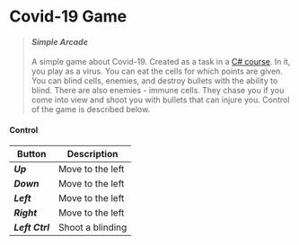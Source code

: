 # **Covid-19 Game**
>#### ***Simple Arcade***
>A simple game about Covid-19. Created as a task in a [C# course](https://ulearn.me). 
In it, you play as a virus. You can eat the cells for which points are given. 
You can blind cells, enemies, and destroy bullets with the ability to blind. 
There are also enemies - immune cells. 
They chase you if you come into view and shoot you with bullets that can injure you. 
Control of the game is described below.
#### **Control**
Button| Description
------|--------------
***Up***| Move to the left
***Down***| Move to the left
***Left***| Move to the left
***Right***| Move to the left
***Left Ctrl***| Shoot a blinding